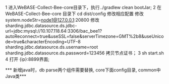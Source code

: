 1 进入WeBASE-Collect-Bee-core目录下，执行../gradlew clean bootJar;
2  在WeBASE-Collect-Bee-core 目录下 cd dist/config  修改相应配置
 修改system.nodeStr=node1@127.0.0.1:20800 
 修改sharding.jdbc.datasource.ds.jdbc-url=jdbc:mysql://10.107.118.64:3306/bac_bee1?autoReconnect=true&useSSL=false&serverTimezone=GMT%2b8&useUnicode=true&characterEncoding=UTF-8
     sharding.jdbc.datasource.ds.username=root
     sharding.jdbc.datasource.ds.password=123456
   拷贝节点证书；
3  sh start.sh
4 打开 {ip}:8899界面;





  *** 新增java时，db parse两个组件需要替换, core下面config目录, common中Java类***